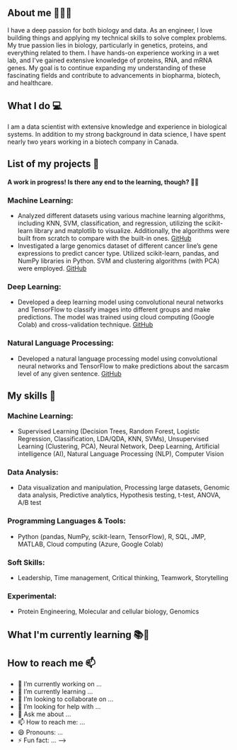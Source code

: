 ## About me 👋👩‍💻
I have a deep passion for both biology and data. As an engineer, I love building things and applying my technical skills to solve complex problems. My true passion lies in biology, particularly in genetics, proteins, and everything related to them. I have hands-on experience working in a wet lab, and I've gained extensive knowledge of proteins, RNA, and mRNA genes. My goal is to continue expanding my understanding of these fascinating fields and contribute to advancements in biopharma, biotech, and healthcare.
## What I do 💻
I am a data scientist with extensive knowledge and experience in biological systems. In addition to my strong background in data science, I have spent nearly two years working in a biotech company in Canada.
## List of my projects 📑
#### A work in progress! Is there any end to the learning, though? 🤷‍♀️
### Machine Learning:
* Analyzed different datasets using various machine learning algorithms, including KNN, SVM, classification, and regression, utilizing the scikit-learn library and matplotlib to visualize. Additionally, the algorithms were built from scratch to compare with the built-in ones. [GitHub](https://github.com/MahvashJebeli/ML-algorithms)
* Investigated a large genomics dataset of different cancer line’s gene expressions to predict cancer type. Utilized scikit-learn, pandas, and NumPy libraries in Python. SVM and clustering algorithms (with PCA) were employed. [GitHub](https://github.com/MahvashJebeli/Gene_Expressions_ML_Algorithms)
### Deep Learning:
* Developed a deep learning model using convolutional neural networks and TensorFlow to classify images into different groups and make predictions. The model was trained using cloud computing (Google Colab) and cross-validation technique. [GitHub](https://github.com/MahvashJebeli/Deep_Learning)
### Natural Language Processing:
* Developed a natural language processing model using convolutional neural networks and TensorFlow to make predictions about the sarcasm level of any given sentence. [GitHub](https://github.com/MahvashJebeli/Natural-Language-Processing-NLP-)
## My skills 📜
### Machine Learning:
* Supervised Learning (Decision Trees, Random Forest, Logistic Regression, Classification, LDA/QDA, KNN, SVMs), Unsupervised Learning (Clustering, PCA), Neural Network, Deep Learning, Artificial intelligence (AI), Natural Language Processing (NLP), Computer Vision
### Data Analysis:
* Data visualization and manipulation, Processing large datasets, Genomic data analysis, Predictive analytics, Hypothesis testing, t-test, ANOVA, A/B test
### Programming Languages & Tools:
* Python (pandas, NumPy, scikit-learn, TensorFlow), R, SQL, JMP, MATLAB, Cloud computing (Azure, Google Colab)
### Soft Skills:
* Leadership, Time management, Critical thinking, Teamwork, Storytelling
### Experimental:
* Protein Engineering, Molecular and cellular biology, Genomics
## What I'm currently learning 📚🌱

## How to reach me 📫
- 🔭 I’m currently working on ...
- 🌱 I’m currently learning ...
- 👯 I’m looking to collaborate on ...
- 🤔 I’m looking for help with ...
- 💬 Ask me about ...
- 📫 How to reach me: ...
- 😄 Pronouns: ...
- ⚡ Fun fact: ...
-->
